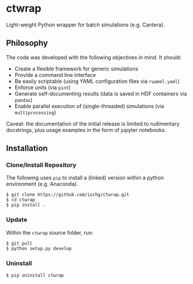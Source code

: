 # ctwrap

Light-weight Python wrapper for batch simulations (e.g. Cantera).

## Philosophy

The code was developed with the following objectives in mind. It should:

 * Create a flexible framework for generic simulations
 * Provide a command line interface
 * Be easily scriptable (using YAML configuration files via `ruamel.yaml`)
 * Enforce units (via `pint`)
 * Generate self-documenting results (data is saved in HDF containers via `pandas`)
 * Enable parallel execution of (single-threaded) simulations (via `multiprocessing`)

Caveat: the documentation of the initial release is limited to rudimentary docstrings, plus usage examples in the form of jupyter notebooks.

## Installation

### Clone/Install Repository

The following uses `pip` to install a (linked) version within a python environment (e.g. Anaconda).

```
$ git clone https://github.com/ischg/ctwrap.git
$ cd ctwrap
$ pip install .
```

### Update

Within the `ctwrap` source folder, run:

```
$ git pull
$ python setup.py develop
```

### Uninstall

```
$ pip uninstall ctwrap
```

